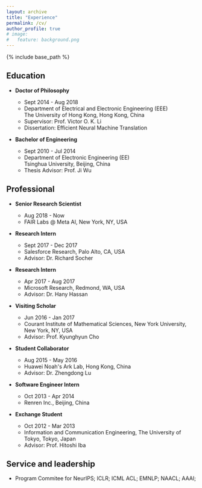 ```yaml
---
layout: archive
title: "Experience"
permalink: /cv/
author_profile: true
# image:
#   feature: background.png
---
```


{% include base_path %}

Education
-------
* **Doctor of Philosophy**
  * Sept 2014 - Aug 2018
  * Department of Electrical and Electronic Engineering (EEE)<br>The University of Hong Kong, Hong Kong, China
  * Supervisor: Prof. Victor O. K. Li
  * Dissertation: Efficient Neural Machine Translation

* **Bachelor of Engineering**
  * Sept 2010 - Jul 2014
  * Department of Electronic Engineering (EE)<br>Tsinghua University, Beijing, China
  * Thesis Advisor: Prof. Ji Wu


Professional
-------
* **Senior Research Scientist**
  * Aug 2018 - Now
  * FAIR Labs @ Meta AI, New York, NY, USA

* **Research Intern**
  * Sept 2017 - Dec 2017
  * Salesforce Research, Palo Alto, CA, USA
  * Advisor: Dr. Richard Socher

* **Research Intern**
  * Apr 2017 - Aug 2017
  * Microsoft Research, Redmond, WA, USA
  * Advisor: Dr. Hany Hassan

* **Visiting Scholar**
  * Jun 2016 - Jan 2017
  * Courant Institute of Mathematical Sciences, New York University, New York, NY, USA
  * Advisor: Prof. Kyunghyun Cho

* **Student Collaborator**
  * Aug 2015 - May 2016
  * Huawei Noah's Ark Lab, Hong Kong, China
  * Advisor: Dr. Zhengdong Lu

* **Software Engineer Intern**
  * Oct 2013 - Apr 2014
  * Renren Inc., Beijing, China

* **Exchange Student**
  * Oct 2012 - Mar 2013
  * Information and Communication Engineering, The University of Tokyo, Tokyo, Japan
  * Advisor: Prof. Hitoshi Iba

<!-- Skills
======
* Skill 1
* Skill 2
  * Sub-skill 2.1
  * Sub-skill 2.2
  * Sub-skill 2.3
* Skill 3

Publications
======
  <ul>{% for post in site.publications %}
    {% include archive-single-cv.html %}
  {% endfor %}</ul>
  
Talks
======
  <ul>{% for post in site.talks %}
    {% include archive-single-talk-cv.html %}
  {% endfor %}</ul>
   -->
<!-- Teaching
======
  <ul>{% for post in site.teaching %}
    {% include archive-single-cv.html %}
  {% endfor %}</ul> -->
  
Service and leadership
------
* Program Commitee for NeurIPS; ICLR; ICML ACL; EMNLP; NAACL; AAAI; 
